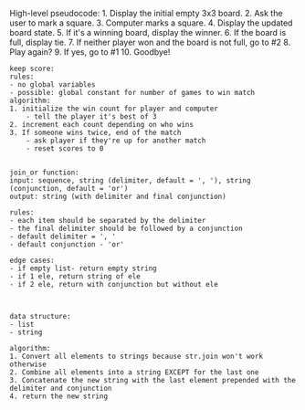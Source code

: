 High-level pseudocode:
    1. Display the initial empty 3x3 board.
    2. Ask the user to mark a square.
    3. Computer marks a square.
    4. Display the updated board state.
    5. If it's a winning board, display the winner.
    6. If the board is full, display tie.
    7. If neither player won and the board is not full, go to #2
    8. Play again?
    9. If yes, go to #1
    10. Goodbye!

    keep score:
    rules:
    - no global variables
    - possible: global constant for number of games to win match
    algorithm:
    1. initialize the win count for player and computer
        - tell the player it's best of 3
    2. increment each count depending on who wins
    3. If someone wins twice, end of the match
        - ask player if they're up for another match
        - reset scores to 0
    
    
    join_or function:
    input: sequence, string (delimiter, default = ', '), string (conjunction, default = 'or')
    output: string (with delimiter and final conjunction)

    rules:
    - each item should be separated by the delimiter
    - the final delimiter should be followed by a conjunction 
    - default delimiter = ', '
    - default conjunction - 'or'

    edge cases:
    - if empty list- return empty string
    - if 1 ele, return string of ele
    - if 2 ele, return with conjunction but without ele

    
    
    data structure:
    - list
    - string

    algorithm:
    1. Convert all elements to strings because str.join won't work otherwise
    2. Combine all elements into a string EXCEPT for the last one
    3. Concatenate the new string with the last element prepended with the delimiter and conjunction
    4. return the new string
